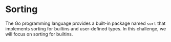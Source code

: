 # Sorting

The Go programming language provides a built-in package named `sort` that implements sorting for builtins and user-defined types. In this challenge, we will focus on sorting for builtins.
